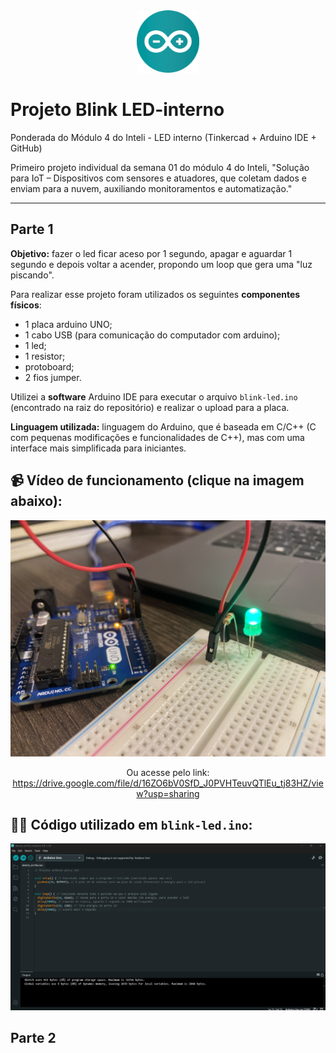 <div align="center">
<img src='readme-assets\arduino-1.svg' width='100px'>
</div>

# Projeto Blink LED-interno
Ponderada do Módulo 4 do Inteli - LED interno (Tinkercad + Arduino IDE + GitHub)

Primeiro projeto individual da semana 01 do módulo 4 do Inteli, "Solução para IoT – Dispositivos com sensores e atuadores, que coletam dados e enviam para a nuvem, auxiliando monitoramentos e automatização."

---

## Parte 1


**Objetivo:** fazer o led ficar aceso por 1 segundo, apagar e aguardar 1 segundo e depois voltar a acender, propondo um loop que gera uma "luz piscando".

Para realizar esse projeto foram utilizados os seguintes **componentes físicos**: 
- 1 placa arduino UNO;
- 1 cabo USB (para comunicação do computador com arduino);
- 1 led;
- 1 resistor;
- protoboard;
- 2 fios jumper.

Utilizei a **software** Arduino IDE para executar o arquivo `blink-led.ino` (encontrado na raiz do repositório) e realizar o upload para a placa.

**Linguagem utilizada:** linguagem do Arduino, que é baseada em C/C++ (C com pequenas modificações e funcionalidades de C++), mas com uma interface mais simplificada para iniciantes.

## 📹 Vídeo de funcionamento (clique na imagem abaixo):

<div align="center">
  
[<img src='/readme-assets/blink.JPEG' width='800px'>](https://drive.google.com/file/d/16ZO6bV0SfD_J0PVHTeuvQTlEu_tj83HZ/view?usp=sharing)

Ou acesse pelo link: <https://drive.google.com/file/d/16ZO6bV0SfD_J0PVHTeuvQTlEu_tj83HZ/view?usp=sharing>

</div>

## 👩‍💻 Código utilizado em `blink-led.ino`:

<div align="center">
  
<img src='readme-assets\code-arduino.png' width='800px'>


</div>

## Parte 2 

